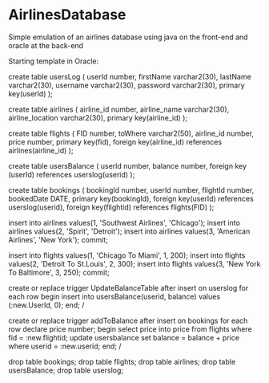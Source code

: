 # AirlinesDatabase
 Simple emulation of an airlines database using java on the front-end and oracle at the back-end

Starting template in Oracle:

create table usersLog (
userId number,
firstName varchar2(30),
lastName varchar2(30),
username varchar2(30),
password varchar2(30),
primary key(userId)
);

create table airlines (
airline_id number,
airline_name varchar2(30),
airline_location varchar2(30),
primary key(airline_id)
);

create table flights (
FID number,
toWhere varchar2(50),
airline_id number,
price number,
primary key(fid),
foreign key(airline_id) references airlines(airline_id)
);

create table usersBalance (
userId number,
balance number,
foreign key (userId) references userslog(userid)
);

create table bookings (
bookingId number,
userId number, 
flightId number,
bookedDate DATE,
primary key(bookingId),
foreign key(userId) references userslog(userid),
foreign key(flightid) references flights(FID)
);


insert into airlines values(1, 'Southwest Airlines', 'Chicago');
insert into airlines values(2, 'Spirit', 'Detroit');
insert into airlines values(3, 'American Airlines', 'New York');
commit;

insert into flights values(1, 'Chicago To Miami', 1, 200);
insert into flights values(2, 'Detroit To St.Louis', 2, 300);
insert into flights values(3, 'New York To Baltimore', 3, 250);
commit;




create or replace trigger UpdateBalanceTable 
after insert on userslog
for each row 
begin
insert into usersBalance(userid, balance) values (:new.UserId, 0);
end;
/

create or replace trigger addToBalance
after insert on bookings
for each row 
declare
price number;
begin
select price into price from flights where fid = :new.flightid;
update usersbalance set balance = balance + price where userid = :new.userid;
end;
/




drop table bookings;
drop table flights;
drop table airlines;
drop table usersBalance;
drop table userslog;
